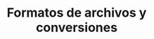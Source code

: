 ---
title: Formatos de archivos y conversiones
type: docs
weight: 40
url: /php-java/file-formats-and-conversions/
---